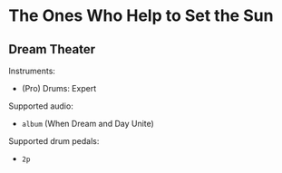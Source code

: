 # The Ones Who Help to Set the Sun

## Dream Theater

Instruments:

  * (Pro) Drums: Expert

Supported audio:

  * `album` (When Dream and Day Unite)

Supported drum pedals:

  * `2p`
